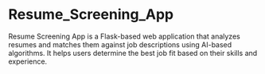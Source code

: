 # Resume_Screening_App
Resume Screening App is a Flask-based web application that analyzes resumes and matches them against job descriptions using AI-based algorithms. It helps users determine the best job fit based on their skills and experience.    
